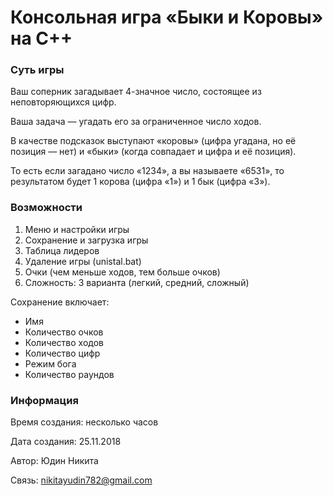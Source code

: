 # Консольная игра «Быки и Коровы» на C++

### Суть игры
Ваш соперник загадывает 4-значное число, состоящее из неповторяющихся цифр. 

Ваша задача — угадать его за ограниченное число ходов. 

В качестве подсказок выступают «коровы» (цифра угадана, но её позиция — нет) и «быки» (когда совпадает и цифра и её позиция). 

То есть если загадано число «1234», а вы называете «6531», то результатом будет 1 корова (цифра «1») и 1 бык (цифра «3»).

### Возможности

1. Меню и настройки игры
2. Сохранение и загрузка игры
3. Таблица лидеров
4. Удаление игры (unistal.bat)
5. Очки (чем меньше ходов, тем больше очков)
6. Сложность: 3 варианта (легкий, средний, сложный)

Сохранение включает:
- Имя
- Количество очков
- Количество ходов
- Количество цифр
- Режим бога
- Количество раундов

### Информация

Время создания: несколько часов

Дата создания: 25.11.2018

Автор: Юдин Никита

Связь: nikitayudin782@gmail.com
